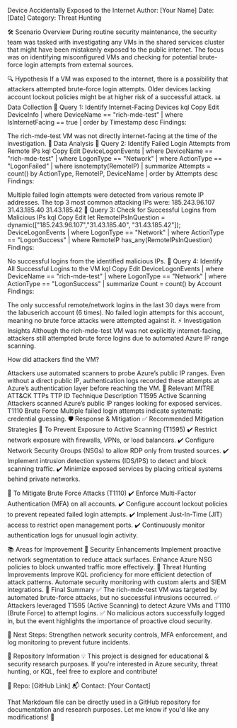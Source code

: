 Device Accidentally Exposed to the Internet
Author: [Your Name]
Date: [Date]
Category: Threat Hunting

🛠️ Scenario Overview
During routine security maintenance, the security team was tasked with investigating any VMs in the shared services cluster that might have been mistakenly exposed to the public internet. The focus was on identifying misconfigured VMs and checking for potential brute-force login attempts from external sources.

🔍 Hypothesis
If a VM was exposed to the internet, there is a possibility that attackers attempted brute-force login attempts.
Older devices lacking account lockout policies might be at higher risk of a successful attack.
📊 Data Collection
📝 Query 1: Identify Internet-Facing Devices
kql
Copy
Edit
DeviceInfo
| where DeviceName == "rich-mde-test"
| where IsInternetFacing == true
| order by Timestamp desc
Findings:

The rich-mde-test VM was not directly internet-facing at the time of the investigation.
🚀 Data Analysis
📝 Query 2: Identify Failed Login Attempts from Remote IPs
kql
Copy
Edit
DeviceLogonEvents
| where DeviceName == "rich-mde-test"
| where LogonType == "Network"
| where ActionType == "LogonFailed"
| where isnotempty(RemoteIP)
| summarize Attempts = count() by ActionType, RemoteIP, DeviceName
| order by Attempts desc
Findings:

Multiple failed login attempts were detected from various remote IP addresses.
The top 3 most common attacking IPs were:
185.243.96.107
31.43.185.40
31.43.185.42
📝 Query 3: Check for Successful Logins from Malicious IPs
kql
Copy
Edit
let RemoteIPsInQuestion = dynamic(["185.243.96.107","31.43.185.40", "31.43.185.42"]);
DeviceLogonEvents
| where LogonType == "Network"
| where ActionType == "LogonSuccess"
| where RemoteIP has_any(RemoteIPsInQuestion)
Findings:

No successful logins from the identified malicious IPs.
📝 Query 4: Identify All Successful Logins to the VM
kql
Copy
Edit
DeviceLogonEvents
| where DeviceName == "rich-mde-test"
| where LogonType == "Network"
| where ActionType == "LogonSuccess"
| summarize Count = count() by Account
Findings:

The only successful remote/network logins in the last 30 days were from the labuserich account (6 times).
No failed login attempts for this account, meaning no brute force attacks were attempted against it.
⚡ Investigation Insights
Although the rich-mde-test VM was not explicitly internet-facing, attackers still attempted brute force logins due to automated Azure IP range scanning.

How did attackers find the VM?

Attackers use automated scanners to probe Azure’s public IP ranges.
Even without a direct public IP, authentication logs recorded these attempts at Azure’s authentication layer before reaching the VM.
🔎 Relevant MITRE ATT&CK TTPs
TTP ID	Technique	Description
T1595	Active Scanning	Attackers scanned Azure’s public IP ranges looking for exposed services.
T1110	Brute Force	Multiple failed login attempts indicate systematic credential guessing.
🛡️ Response & Mitigation
✅ Recommended Mitigation Strategies
🔹 To Prevent Exposure to Active Scanning (T1595)
✔️ Restrict network exposure with firewalls, VPNs, or load balancers.
✔️ Configure Network Security Groups (NSGs) to allow RDP only from trusted sources.
✔️ Implement intrusion detection systems (IDS/IPS) to detect and block scanning traffic.
✔️ Minimize exposed services by placing critical systems behind private networks.

🔹 To Mitigate Brute Force Attacks (T1110)
✔️ Enforce Multi-Factor Authentication (MFA) on all accounts.
✔️ Configure account lockout policies to prevent repeated failed login attempts.
✔️ Implement Just-In-Time (JIT) access to restrict open management ports.
✔️ Continuously monitor authentication logs for unusual login activity.

📚 Areas for Improvement
🔹 Security Enhancements
Implement proactive network segmentation to reduce attack surfaces.
Enhance Azure NSG policies to block unwanted traffic more effectively.
🔹 Threat Hunting Improvements
Improve KQL proficiency for more efficient detection of attack patterns.
Automate security monitoring with custom alerts and SIEM integrations.
📖 Final Summary
✅ The rich-mde-test VM was targeted by automated brute-force attacks, but no successful intrusions occurred.
✅ Attackers leveraged T1595 (Active Scanning) to detect Azure VMs and T1110 (Brute Force) to attempt logins.
✅ No malicious actors successfully logged in, but the event highlights the importance of proactive cloud security.

🔐 Next Steps: Strengthen network security controls, MFA enforcement, and log monitoring to prevent future incidents.

📌 Repository Information
💡 This project is designed for educational & security research purposes. If you're interested in Azure security, threat hunting, or KQL, feel free to explore and contribute!

📁 Repo: [GitHub Link]
📬 Contact: [Your Contact]

That Markdown file can be directly used in a GitHub repository for documentation and research purposes. Let me know if you'd like any modifications! 🚀
